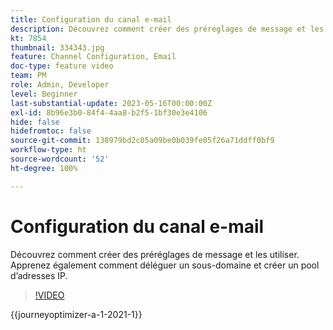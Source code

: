 ```yaml
---
title: Configuration du canal e-mail
description: Découvrez comment créer des préréglages de message et les utiliser. Apprenez également comment déléguer un sous-domaine et créer un pool d’adresses IP.
kt: 7854
thumbnail: 334343.jpg
feature: Channel Configuration, Email
doc-type: feature video
team: PM
role: Admin, Developer
level: Beginner
last-substantial-update: 2023-05-16T00:00:00Z
exl-id: 8b96e3b0-84f4-4aa8-b2f5-1bf30e3e4106
hide: false
hidefromtoc: false
source-git-commit: 138979bd2c05a09be0b039fe05f26a71ddff0bf9
workflow-type: ht
source-wordcount: '52'
ht-degree: 100%

---
```


# Configuration du canal e-mail

Découvrez comment créer des préréglages de message et les utiliser. Apprenez également comment déléguer un sous-domaine et créer un pool d’adresses IP.

>[!VIDEO](https://video.tv.adobe.com/v/334343?quality=12&learn=on)

{{journeyoptimizer-a-1-2021-1}}
